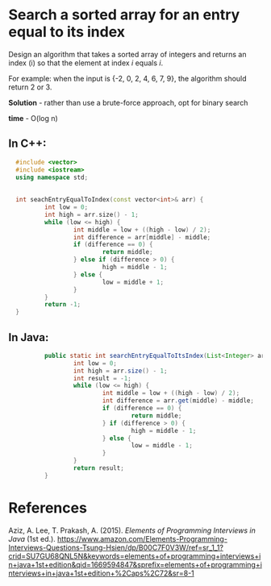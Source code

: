 # Search a sorted array for an entry equal to its index 

Design an algorithm that takes a sorted array of integers and returns an index (i) so that the element at index *i* equals *i*. 

For example: when the input is {-2, 0, 2, 4, 6, 7, 9}, the algorithm should return 2 or 3. 

**Solution** - rather than use a brute-force approach, opt for binary search 

**time** - O(log n) 

## In C++: 
```cpp 
  #include <vector>
  #include <iostream>
  using namespace std;
  
  
  int seachEntryEqualToIndex(const vector<int>& arr) {
          int low = 0;
          int high = arr.size() - 1;
          while (low <= high) {
                  int middle = low + ((high - low) / 2);
                  int difference = arr[middle] - middle;
                  if (difference == 0) {
                          return middle;
                  } else if (difference > 0) {
                          high = middle - 1;
                  } else {
                          low = middle + 1;
                  }
          }
          return -1;
  }
  ``` 
  
## In Java: 
```java 
          public static int searchEntryEqualToItsIndex(List<Integer> arr) {
                  int low = 0;
                  int high = arr.size() - 1;
                  int result = -1;
                  while (low <= high) {
                          int middle = low + ((high - low) / 2);
                          int difference = arr.get(middle) - middle;
                          if (difference == 0) {
                                  return middle;
                          } if (difference > 0) {
                                  high = middle - 1;
                          } else {
                                  low = middle - 1;
                          }
                  }
                  return result;
          }
``` 
# References 
Aziz, A. Lee, T. Prakash, A. (2015). *Elements of Programming Interviews in Java* (1st ed.). <https://www.amazon.com/Elements-Programming-Interviews-Questions-Tsung-Hsien/dp/B00C7F0V3W/ref=sr_1_1?crid=SU7GU68QNL5N&keywords=elements+of+programming+interviews+in+java+1st+edition&qid=1669594847&sprefix=elements+of+programming+interviews+in+java+1st+edition+%2Caps%2C72&sr=8-1> 
